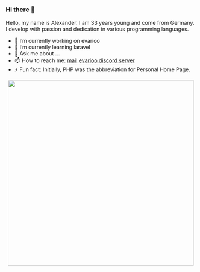 ### Hi there 👋

Hello, my name is Alexander. I am 33 years young and come from Germany. I develop with passion and dedication in various programming languages.

- 🔭 I’m currently working on evarioo
- 🌱 I’m currently learning laravel
- 💬 Ask me about ...
- 📫 How to reach me: [mail](mailto:info@evarioo.de) [evarioo discord server](https://discord.com/invite/xAnwrrN9AT)
- ⚡ Fun fact: Initially, PHP was the abbreviation for Personal Home Page.

<p align="center"><a href="https://www.evarioo.de" target="_blank"><img src="https://media.evarioo.de/github/github-logo.png" width="493" /></a></p>
